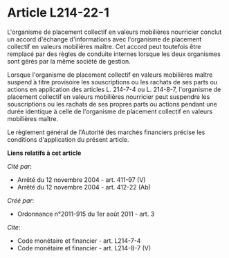 # Article L214-22-1

L'organisme de placement collectif en valeurs mobilières nourricier conclut un accord d'échange d'informations avec
l'organisme de placement collectif en valeurs mobilières maître. Cet accord peut toutefois être remplacé par des règles de
conduite internes lorsque les deux organismes sont gérés par la même société de gestion. 

Lorsque l'organisme de placement collectif en valeurs mobilières maître suspend à titre provisoire les souscriptions ou les
rachats de ses parts ou actions en application des articles L. 214-7-4 ou L. 214-8-7, l'organisme de placement collectif en
valeurs mobilières nourricier peut suspendre les souscriptions ou les rachats de ses propres parts ou actions pendant une
durée identique à celle de l'organisme de placement collectif en valeurs mobilières maître. 

Le règlement général de l'Autorité des marchés financiers précise les conditions d'application du présent article.

**Liens relatifs à cet article**

_Cité par_:

  - Arrêté du 12 novembre 2004 - art. 411-97 (V)
  - Arrêté du 12 novembre 2004 - art. 412-22 (Ab)

_Créé par_:

  - Ordonnance n°2011-915 du 1er août 2011 - art. 3

_Cite_:

  - Code monétaire et financier - art. L214-7-4
  - Code monétaire et financier - art. L214-8-7 (V)
